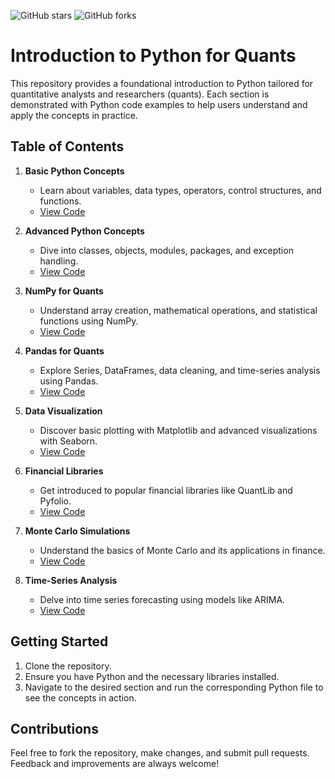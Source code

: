 ![GitHub stars](https://img.shields.io/github/stars/AIM-IT4/Python-For-Quants)
![GitHub forks](https://img.shields.io/github/forks/AIM-IT4/Python-For-Quants)
# Introduction to Python for Quants

This repository provides a foundational introduction to Python tailored for quantitative analysts and researchers (quants). Each section is demonstrated with Python code examples to help users understand and apply the concepts in practice.

## Table of Contents

1. **Basic Python Concepts**
    - Learn about variables, data types, operators, control structures, and functions.
    - [View Code](basic_python_concepts.py)

2. **Advanced Python Concepts**
    - Dive into classes, objects, modules, packages, and exception handling.
    - [View Code](advanced_python_concepts.py)

3. **NumPy for Quants**
    - Understand array creation, mathematical operations, and statistical functions using NumPy.
    - [View Code](numpy_for_quants.py)

4. **Pandas for Quants**
    - Explore Series, DataFrames, data cleaning, and time-series analysis using Pandas.
    - [View Code](pandas_for_quants.py)

5. **Data Visualization**
    - Discover basic plotting with Matplotlib and advanced visualizations with Seaborn.
    - [View Code](data_visualization.py)

6. **Financial Libraries**
    - Get introduced to popular financial libraries like QuantLib and Pyfolio.
    - [View Code](financial_libraries.py)

7. **Monte Carlo Simulations**
    - Understand the basics of Monte Carlo and its applications in finance.
    - [View Code](monte_carlo_simulations.py)

8. **Time-Series Analysis**
    - Delve into time series forecasting using models like ARIMA.
    - [View Code](time_series_analysis.py)

## Getting Started

1. Clone the repository.
2. Ensure you have Python and the necessary libraries installed.
3. Navigate to the desired section and run the corresponding Python file to see the concepts in action.

## Contributions

Feel free to fork the repository, make changes, and submit pull requests. Feedback and improvements are always welcome!
